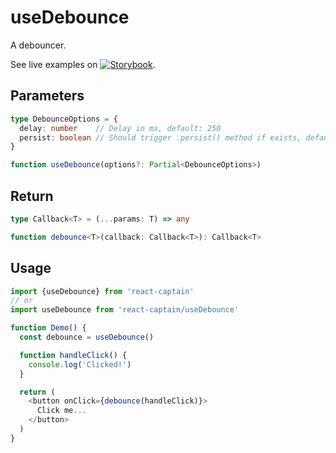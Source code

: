# useDebounce

A debouncer.

See live examples on [![Storybook](https://cdn.jsdelivr.net/gh/storybooks/brand@master/badge/badge-storybook.svg)](https://react-captain.soywod.me/?selectedKind=useDebounce&selectedStory=Default&full=0&addons=1&stories=1&panelRight=0&addonPanel=storybook%2Factions%2Factions-panel).

## Parameters

```typescript
type DebounceOptions = {
  delay: number    // Delay in ms, default: 250
  persist: boolean // Should trigger .persist() method if exists, default: true
}

function useDebounce(options?: Partial<DebounceOptions>)
```

## Return

```typescript
type Callback<T> = (...params: T) => any

function debounce<T>(callback: Callback<T>): Callback<T>
```

## Usage

```typescript
import {useDebounce} from 'react-captain'
// or
import useDebounce from 'react-captain/useDebounce'

function Demo() {
  const debounce = useDebounce()

  function handleClick() {
    console.log('Clicked!')
  }

  return (
    <button onClick={debounce(handleClick)}>
      Click me...
    </button>
  )
}
```
